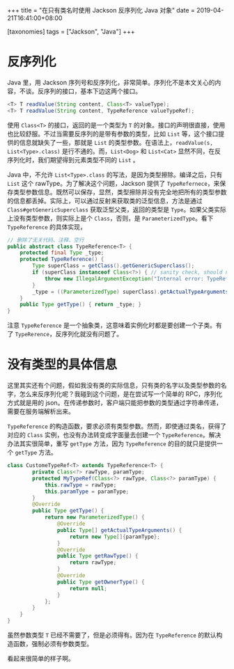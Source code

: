 +++
title = "在只有类名时使用 Jackson 反序列化 Java 对象"
date = 2019-04-21T16:41:00+08:00

[taxonomies]
tags = ["Jackson", "Java"]
+++

# 反序列化

Java 里，用 Jackson 序列号和反序列化，非常简单。序列化不是本文关心的内容，不谈。反序列的接口，基本下边这两个接口。

```java
<T> T readValue(String content, Class<T> valueType);
<T> T readValue(String content, TypeReference valueTypeRef);
```

使用 `Class<T>` 的接口，返回的是一个类型为 `T` 的对象。接口的声明很直接，使用也比较舒服。不过当需要反序列的是带有参数的类型，比如 `List` 等，这个接口提供的信息就缺失了一些，那就是 `List` 的类型参数。在语法上，`readValue(s, List<Type>.class)` 是行不通的。而，`List<Dog>` 和 `List<Cat>` 显然不同，在反序列化时，我们期望得到元素类型不同的 `List` 。

Java 中，不允许 `List<Type>.class` 的写法，是因为类型擦除。编译之后，只有 `List` 这个 rawType。为了解决这个问题，Jackson 提供了 `TypeRefernece`，来保存类型参数信息。既然可以保存，显然，类型擦除并没有完全地把所有的类型参数的信息都丢掉。实际上，可以通过反射来获取类的泛型信息，方法是通过 `Class#getGenericSuperclass` 获取泛型父类，返回的类型是 `Type`。如果父类实际上没有类型参数，则实际上是个 `Class`，否则，是 `ParameterizedType`。看下 `TypeReference` 的具体实现，

```java
// 删除了无关代码、注释、空行
public abstract class TypeReference<T> {
    protected final Type _type;
    protected TypeReference() {
        Type superClass = getClass().getGenericSuperclass();
        if (superClass instanceof Class<?>) { // sanity check, should never happen
            throw new IllegalArgumentException("Internal error: TypeReference constructed without actual type information");
        }
        _type = ((ParameterizedType) superClass).getActualTypeArguments()[0];
    }
    public Type getType() { return _type; }
}
```

注意 `TypeReference` 是一个抽象类，这意味着实例化时都是要创建一个子类。有了 `TypeRerence`，反序列化就没有问题了。

# 没有类型的具体信息

这里其实还有个问题，假如我没有类的实际信息，只有类的名字以及类型参数的名字，怎么来反序列化呢？我碰到这个问题，是在尝试写一个简单的 RPC，序列化方式就是用的 json。在传递参数时，客户端只能把参数的类型通过字符串传递，需要在服务端解析出来。

`TypeReference` 的构造函数，要求必须有类型参数。然而，即使通过类名，获得了对应的 `Class` 实例，也没有办法转变成字面量去创建一个 `TypeReference`。解决办法其实很简单，重写 `getType` 方法，因为 `TypeReference` 的目的就只是提供一个 `getType` 方法。

```java
class CustomeTypeRef<T> extends TypeReference<T> {
        private Class<?> rawType, paramType;
        protected MyTypeRef(Class<?> rawType, Class<?> paramType) {
            this.rawType = rawType;
            this.paramType = paramType;
        }
        @Override
        public Type getType() {
            return new ParameterizedType() {
                @Override
                public Type[] getActualTypeArguments() {
                    return new Type[]{paramType};
                }
                @Override
                public Type getRawType() {
                    return rawType;
                }
                @Override
                public Type getOwnerType() {
                    return null;
                }
            };
        }
    }
}
```

虽然参数类型 `T` 已经不需要了，但是必须得有。因为在 `TypeReference` 的默认构造函数，强制必须有参数类型。

看起来很简单的样子啊。